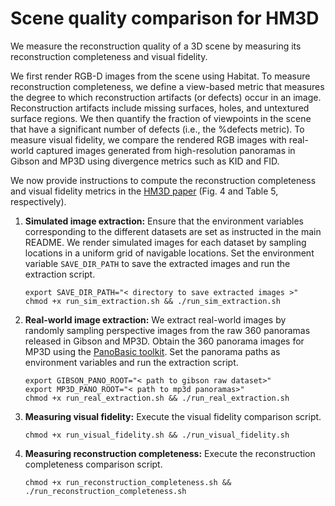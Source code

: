 # Scene quality comparison for HM3D
We measure the reconstruction quality of a 3D scene by measuring its reconstruction completeness and visual fidelity. 

We first render RGB-D images from the scene using Habitat. To measure reconstruction completeness, we define a view-based metric that measures the degree to which reconstruction artifacts (or defects) occur in an image. Reconstruction artifacts include missing surfaces, holes, and untextured surface regions. We then quantify the fraction of viewpoints in the scene that have a significant number of defects (i.e., the %defects metric).
To measure visual fidelity, we compare the rendered RGB images with real-world captured images generated from high-resolution panoramas in Gibson and MP3D using divergence metrics such as KID and FID. 

We now provide instructions to compute the reconstruction completeness and visual fidelity metrics in the [HM3D paper](https://openreview.net/pdf?id=-v4OuqNs5P) (Fig. 4 and Table 5, respectively).


1. **Simulated image extraction:** Ensure that the environment variables corresponding to the different datasets are set as instructed in the main README. We render simulated images for each dataset by sampling locations in a uniform grid of navigable locations. Set the environment variable `SAVE_DIR_PATH` to save the extracted images and run the extraction script. 

    ```
    export SAVE_DIR_PATH="< directory to save extracted images >"
    chmod +x run_sim_extraction.sh && ./run_sim_extraction.sh
    ```

2. **Real-world image extraction:** We extract real-world images by randomly sampling perspective images from the raw 360 panoramas released in Gibson and MP3D. Obtain the 360 panorama images for MP3D using the [PanoBasic toolkit](https://github.com/yindaz/PanoBasic/blob/master/demo_matterport.m). Set the panorama paths as environment variables and run the extraction script.

    ```
    export GIBSON_PANO_ROOT="< path to gibson raw dataset>"
    export MP3D_PANO_ROOT="< path to mp3d panoramas>"
    chmod +x run_real_extraction.sh && ./run_real_extraction.sh
    ```

3. **Measuring visual fidelity:** Execute the visual fidelity comparison script.
    ```
    chmod +x run_visual_fidelity.sh && ./run_visual_fidelity.sh
    ```

4. **Measuring reconstruction completeness:** Execute the reconstruction completeness comparison script.
    ```
    chmod +x run_reconstruction_completeness.sh && ./run_reconstruction_completeness.sh
    ```
